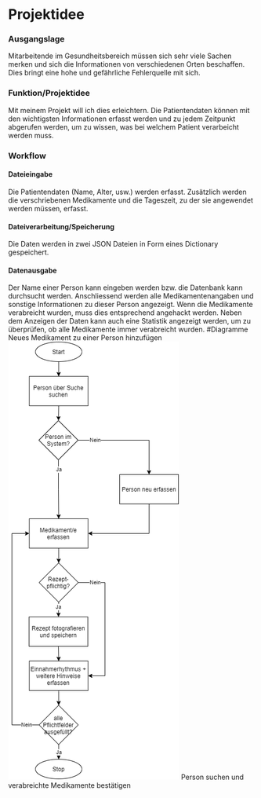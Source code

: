 # Projektidee 
### Ausgangslage
Mitarbeitende im Gesundheitsbereich müssen sich sehr viele Sachen merken und sich die Informationen von verschiedenen Orten beschaffen.
Dies bringt eine hohe und gefährliche Fehlerquelle mit sich. 
### Funktion/Projektidee
Mit meinem Projekt will ich dies erleichtern. Die Patientendaten können mit den wichtigsten Informationen erfasst werden
und zu jedem Zeitpunkt abgerufen werden, um zu wissen, was bei welchem Patient verarbeicht werden muss.
### Workflow
#### Dateieingabe
Die Patientendaten (Name, Alter, usw.) werden erfasst. Zusätzlich werden die verschriebenen Medikamente und die Tageszeit, zu der sie angewendet werden müssen, erfasst.
#### Dateiverarbeitung/Speicherung
Die Daten werden in zwei JSON Dateien in Form eines Dictionary gespeichert.
#### Datenausgabe
Der Name einer Person kann eingeben werden bzw. die Datenbank kann durchsucht werden. Anschliessend werden alle Medikamentenangaben und sonstige Informationen
zu dieser Person angezeigt. 
Wenn die Medikamente verabreicht wurden, muss dies entsprechend angehackt werden.
Neben dem Anzeigen der Daten kann auch eine Statistik angezeigt werden, um zu überprüfen,
ob alle Medikamente immer verabreicht wurden.
#Diagramme
Neues Medikament zu einer Person hinzufügen
![alt text](img.png)
Person suchen und verabreichte Medikamente bestätigen